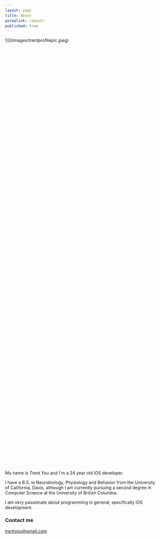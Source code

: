 ```yaml
---
layout: page
title: About
permalink: /about/
published: true
---
```



<div style="height:100em; width:100em"> 
![](/images/trentprofilepic.jpeg)
</div>


My name is Trent You and I'm a 24 year old iOS developer.

I have a B.S. in Neurobiology, Physiology and Behavior from the University of California, Davis, although I am currently pursuing a second degree in Computer Science at the University of British Columbia. 

I am very passionate about programming in general, specifically iOS development. 


### Contact me

[trentyou@gmail.com](mailto:trentyou@gmail.com)
